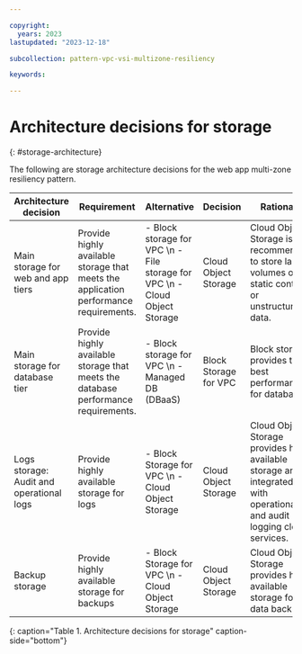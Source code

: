 ```yaml
---

copyright:
  years: 2023
lastupdated: "2023-12-18"

subcollection: pattern-vpc-vsi-multizone-resiliency

keywords:

---
```


# Architecture decisions for storage
{: #storage-architecture}

The following are storage architecture decisions for the web app multi-zone resiliency pattern.

| Architecture decision | Requirement | Alternative | Decision | Rationale |
| -------------- | -------------- | -------------- | -------------- | -------------- |
| Main storage for web and app tiers         | Provide highly available storage that meets the application performance requirements. | - Block storage for VPC \n - File storage for VPC \n - Cloud Object Storage  | Cloud Object Storage                | Cloud Object Storage is recommended to store large volumes of static content or unstructured data.                                                                                                                      |
| Main storage for database tier         | Provide highly available storage that meets the database performance requirements.    | - Block storage for VPC \n - Managed DB (DBaaS)                        | Block Storage for VPC | Block storage provides the best performance for databases.                                                                                                           |
| Logs storage: Audit and operational logs | Provide highly available storage for logs                                             | - Block Storage for VPC \n - Cloud Object Storage                      | Cloud Object Storage                | Cloud Object Storage provides high available storage and is integrated with operational and audit logging cloud services.                                                         |
| Backup storage                     | Provide highly available storage for backups                                          | - Block Storage for VPC \n - Cloud Object Storage                      | Cloud Object Storage                | Cloud Object Storage provides high available storage for data backups. |
{: caption="Table 1. Architecture decisions for storage" caption-side="bottom"}
